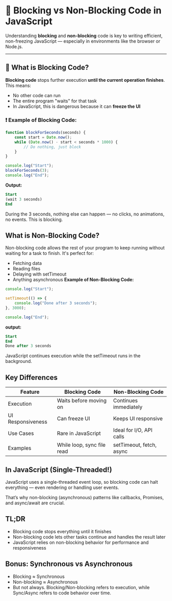 # 🚦 Blocking vs Non-Blocking Code in JavaScript

Understanding **blocking** and **non-blocking** code is key to writing efficient, non-freezing JavaScript — especially in environments like the browser or Node.js.

---

## 🧱 What is **Blocking Code**?

**Blocking code** stops further execution **until the current operation finishes**. This means:

- No other code can run
- The entire program "waits" for that task
- In JavaScript, this is dangerous because it can **freeze the UI**

### ❗ Example of Blocking Code:

```js
function blockForSeconds(seconds) {
    const start = Date.now();
    while (Date.now() - start < seconds * 1000) {
        // Do nothing, just block
    }
}

console.log("Start");
blockForSeconds(3);
console.log("End");
```
**Output:**
```sql
Start
(wait 3 seconds)
End
```
During the 3 seconds, nothing else can happen — no clicks, no animations, no events. This is blocking.

## What is Non-Blocking Code?

Non-blocking code allows the rest of your program to keep running without waiting for a task to finish. It's perfect for:
   - Fetching data
   - Reading files
   - Delaying with setTimeout
   - Anything asynchronous
**Example of Non-Blocking Code:**
```js
console.log("Start");

setTimeout(() => {
    console.log("Done after 3 seconds");
}, 3000);

console.log("End");
```
**output:**
```sql
Start
End
Done after 3 seconds
```

JavaScript continues execution while the setTimeout runs in the background.

## Key Differences
| Feature           | Blocking Code              | Non-Blocking Code        |
| ----------------- | -------------------------- | ------------------------ |
| Execution         | Waits before moving on     | Continues immediately    |
| UI Responsiveness | Can freeze UI              | Keeps UI responsive      |
| Use Cases         | Rare in JavaScript         | Ideal for I/O, API calls |
| Examples          | While loop, sync file read | setTimeout, fetch, async |
## In JavaScript (Single-Threaded!)
JavaScript uses a single-threaded event loop, so blocking code can halt everything — even rendering or handling user events.

That’s why non-blocking (asynchronous) patterns like callbacks, Promises, and async/await are crucial.


## TL;DR
 - Blocking code stops everything until it finishes
 - Non-blocking code lets other tasks continue and handles the result later
 - JavaScript relies on non-blocking behavior for performance and responsiveness

## Bonus: Synchronous vs Asynchronous
  - Blocking ≈ Synchronous
  - Non-blocking ≈ Asynchronous
  - But not always. Blocking/Non-blocking refers to execution, while Sync/Async refers to code behavior over time.